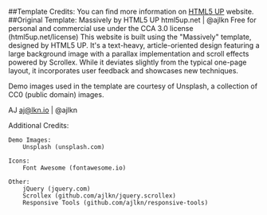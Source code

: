 ##Template Credits:
You can find more information on [HTML5 UP](https://html5up.net/massively) website.
##Original Template:
Massively by HTML5 UP
html5up.net | @ajlkn
Free for personal and commercial use under the CCA 3.0 license (html5up.net/license)
This website is built using the "Massively" template, designed by HTML5 UP. It's a text-heavy, article-oriented design featuring a large background image with a parallax implementation and scroll effects powered by Scrollex. While it deviates slightly from the typical one-page layout, it incorporates user feedback and showcases new techniques.

Demo images used in the template are courtesy of Unsplash, a collection of CC0 (public domain) images.

AJ
aj@lkn.io | @ajlkn


Additional Credits:

	Demo Images:
		Unsplash (unsplash.com)

	Icons:
		Font Awesome (fontawesome.io)

	Other:
		jQuery (jquery.com)
		Scrollex (github.com/ajlkn/jquery.scrollex)
		Responsive Tools (github.com/ajlkn/responsive-tools)
